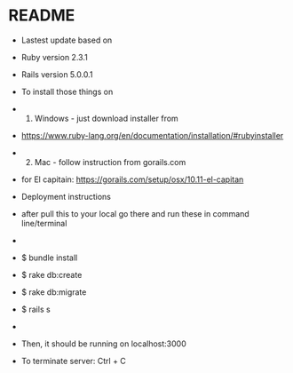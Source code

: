 # README

* Lastest update based on
* Ruby version 2.3.1
* Rails version 5.0.0.1



* To install those things on 

* 1. Windows  - just download installer from 
* https://www.ruby-lang.org/en/documentation/installation/#rubyinstaller

* 2. Mac - follow instruction from gorails.com
* for El capitain: https://gorails.com/setup/osx/10.11-el-capitan



* Deployment instructions
* after pull this to your local go there and run these in command line/terminal 
* 
* $ bundle install
* $ rake db:create
* $ rake db:migrate
* $ rails s
* 
* Then, it should be running on localhost:3000

* To terminate server: Ctrl + C
